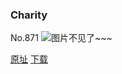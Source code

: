 ### Charity
No.871
![图片不见了~~~](https://imgs.xkcd.com/comics/charity.png)

[原址](https://xkcd.com//871) [下载](https://imgs.xkcd.com/comics/charity.png)

